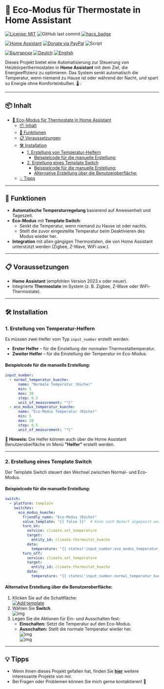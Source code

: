 # 🌿 Eco-Modus für Thermostate in Home Assistant  

[![License: MIT](https://img.shields.io/badge/License-MIT-yellow.svg?color=ff00d8)](https://opensource.org/licenses/MIT)
![GitHub last commit](https://img.shields.io/github/last-commit/Bacard1/HASS-Thermostat-Eco-MOD.svg?color=ff00d8)
[![hacs_badge](https://img.shields.io/badge/HACS-2025.5.3-orange.svg?color=ff00d8)](https://github.com/hacs/integration)

[![Home Assistant](https://img.shields.io/badge/.-HOME_ASSISTANT-blue?logo=homeassistant)](https://www.home-assistant.io/) 
[![Donate via PayPal](https://img.shields.io/badge/PayPal-DONATE-blue?logo=paypal)](https://www.paypal.com/donate/?hosted_button_id=AAWFZVF2XCP5A)
![Script](https://img.shields.io/badge/Script-YAML-blue?logo=yaml)

[![Български](https://img.shields.io/badge/BG-ЕЗИК-gree?logo=translate&labelColor=gray&style=flat-square&link=https://example.com/bg
)](BG.md)
[![Deutch](https://img.shields.io/badge/DE-SPRACHE-gree?logo=translate&labelColor=gray&style=flat-square&link=https://example.com/bg
)](DE.md)
[![English](https://img.shields.io/badge/EN-LANGUAGE-gree?logo=translate&labelColor=gray&style=flat-square&link=https://example.com/bg)](README.md)

Dieses Projekt bietet eine Automatisierung zur Steuerung von Heizkörperthermostaten in **Home Assistant** mit dem Ziel, die Energieeffizienz zu optimieren. Das System senkt automatisch die Temperatur, wenn niemand zu Hause ist oder während der Nacht, und spart so Energie ohne Komforteinbußen. 🌡️💡  

---

## 📦 Inhalt  

- [🌿 Eco-Modus für Thermostate in Home Assistant](#-eco-modus-für-thermostate-in-home-assistant)
  - [📦 Inhalt](#-inhalt)
  - [🌟 Funktionen](#-funktionen)
  - [📋 Voraussetzungen](#-voraussetzungen)
  - [🛠️ Installation](#️-installation)
    - [1. Erstellung von Temperatur-Helfern](#1-erstellung-von-temperatur-helfern)
      - [Beispielcode für die manuelle Erstellung:](#beispielcode-für-die-manuelle-erstellung)
    - [2. Erstellung eines Template Switch](#2-erstellung-eines-template-switch)
      - [Beispielcode für die manuelle Erstellung:](#beispielcode-für-die-manuelle-erstellung-1)
      - [Alternative Erstellung über die Benutzeroberfläche:](#alternative-erstellung-über-die-benutzeroberfläche)
  - [💡 Tipps](#-tipps)

---

## 🌟 Funktionen  

- **Automatische Temperaturregelung** basierend auf Anwesenheit und Tageszeit.  
- **Eco-Modus** mit **Template Switch**:  
  - Senkt die Temperatur, wenn niemand zu Hause ist oder nachts.  
  - Stellt die zuvor eingestellte Temperatur beim Deaktivieren des Modus wieder her.  
- **Integration** mit allen gängigen Thermostaten, die von Home Assistant unterstützt werden (Zigbee, Z-Wave, WiFi usw.).  

---

## 📋 Voraussetzungen  

- **Home Assistant** (empfohlen Version 2023.x oder neuer).  
- Integrierte **Thermostate** im System (z. B. Zigbee, Z-Wave oder WiFi-Thermostate).  

---

## 🛠️ Installation  

### 1. Erstellung von Temperatur-Helfern  

Es müssen zwei Helfer vom Typ `input_number` erstellt werden:  
- **Erster Helfer** – für die Einstellung der normalen Thermostattemperatur.  
- **Zweiter Helfer** – für die Einstellung der Temperatur im Eco-Modus.  

#### Beispielcode für die manuelle Erstellung:  

```yaml
input_number:
  - normal_temperatur_kueche:
      name: "Normale Temperatur (Küche)"
      min: 5
      max: 30
      step: 0.5
      unit_of_measurement: "°C"
  - eco_modus_temperatur_kueche:
      name: "Eco-Modus Temperatur (Küche)"
      min: 5
      max: 20
      step: 0.5
      unit_of_measurement: "°C"
```

📌 **Hinweis:** Die Helfer können auch über die Home Assistant Benutzeroberfläche im Menü **"Helfer"** erstellt werden.  

---

### 2. Erstellung eines Template Switch  

Der Template Switch steuert den Wechsel zwischen Normal- und Eco-Modus.  

#### Beispielcode für die manuelle Erstellung:  

```yaml
switch:
  - platform: template
    switches:
      eco_modus_kueche:
        friendly_name: "Eco-Modus (Küche)"
        value_template: "{{ false }}"  # Kann nach Bedarf angepasst werden
        turn_on:
          service: climate.set_temperature
          target:
            entity_id: climate.thermostat_kueche
          data:
            temperature: "{{ states('input_number.eco_modus_temperatur_kueche') | float }}"
        turn_off:
          service: climate.set_temperature
          target:
            entity_id: climate.thermostat_kueche
          data:
            temperature: "{{ states('input_number.normal_temperatur_kueche') | float }}"
```

#### Alternative Erstellung über die Benutzeroberfläche:  

1. Klicken Sie auf die Schaltfläche:  
   [![Add template](/img/button%20ADD%20Temlate.svg)](https://my.home-assistant.io/redirect/config_flow_start?domain=template)  
2. Wählen Sie **Switch**.  
   ![img](/img/Template001.png)  
3. Legen Sie die Aktionen für Ein- und Ausschalten fest:  
   - **Einschalten:** Setzt die Temperatur auf den Eco-Modus.  
   - **Ausschalten:** Stellt die normale Temperatur wieder her.  
   ![img](/img/Template002.png)  
   ![img](/img/Template003.png)  

---

## 💡 Tipps  

- Wenn Ihnen dieses Projekt gefallen hat, finden Sie [**hier**](https://github.com/Bacard1?tab=repositories) weitere interessante Projekte von mir.  
- Bei Fragen oder Problemen können Sie mich gerne kontaktieren! 📩